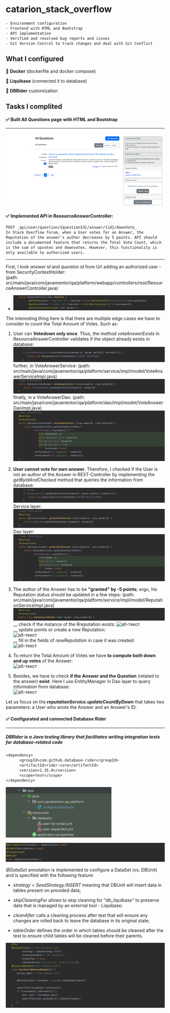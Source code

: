 # catarion_stack_overflow

    - Environment configuration
    - Frontend with HTML and Bootstrap
    - API implementation
    - Verified and resolved bug reports and issues
    - Git Version Control to track changes and deal with Git Conflict
    

## What I configured

  
🧩 **Docker** (dockerfile and docker compose)

🧩 **Liquibase** (connected it to database)

🧩 **DBRider** customization


## Tasks I complited

#### ✅ Built All Questions page with **HTML** and **Bootstrap**
------

![alt-текст](https://github.com/e-terven/catarion_stack_overflow/blob/5af8114d05fae37628bd7af0391f60a15caf9218/images/catarion_stack_overflow/AllQuestions.png)

#### ✅ Implemented API in ResourceAnswerController:
    POST _api/user/question/{questionId}/answer/{id}/downVote_
    In Stack Overflow forum, when a User votes for an Answer, the Reputation of the answer's author decreases by 5 points. API should include a documented feature that returns the Total Vote Count, which is the sum of upvotes and downvotes. However, this functionality is only available to authorized users.

------
First, I took _answer id_ and _question id_ from Url adding an authorized user - from SecurityContextHolder:    
(path: src/main/java/com/javamentor/qa/platform/webapp/controllers/rest/ResourceAnswerController.java)
- ![alt-текст](https://github.com/e-terven/catarion_stack_overflow/blob/1cf21fbc6ea4a7e81a01ef083978f942e49682da/images/catarion_stack_overflow/Param_1.png)

The interesting thing here is that there are multiple edge cases we have to consider to count the Total Amount of Votes. Such as:
1. User can **Votedown only once**.
   Thus, the method _voteAnswerExists_ in ResourceAnswerController validates if the object already exists in database:
![alt-текст](https://github.com/e-terven/catarion_stack_overflow/blob/6011183f856fc58e4060dde2918b85a06ad6702e/images/catarion_stack_overflow/VoteAnswer-1.png)
   further, in VoteAnswerService:
   (path: src/main/java/com/javamentor/qa/platform/service/impl/model/VoteAnswerServiceImpl.java)
![alt-текст](https://github.com/e-terven/catarion_stack_overflow/blob/6011183f856fc58e4060dde2918b85a06ad6702e/images/catarion_stack_overflow/VoteAnswer-2.png)
   finally, in a VoteAnswerDao:
   (path: src/main/java/com/javamentor/qa/platform/dao/impl/model/VoteAnswerDaoImpl.java)
![alt-текст](https://github.com/e-terven/catarion_stack_overflow/blob/6011183f856fc58e4060dde2918b85a06ad6702e/images/catarion_stack_overflow/VoteAnswer-3.png)

2. **User cannot vote for own answer**. Therefore, I checked if the User is not an author of the Answer in REST-Controller by implementing the _getByIdAndChecked_ method that queries the information from database:
![alt-текст](https://github.com/e-terven/catarion_stack_overflow/blob/a349773fcfc427160ab69823e8225b002ebb588f/images/catarion_stack_overflow/Answer-1.png)
   Service layer:      
![alt-текст](https://github.com/e-terven/catarion_stack_overflow/blob/6dedd3602cbe77cc9224bb737029be5abfae8d43/images/catarion_stack_overflow/Answer-2.png)
   Dao layer:
![alt-текст](https://github.com/e-terven/catarion_stack_overflow/blob/6dedd3602cbe77cc9224bb737029be5abfae8d43/images/catarion_stack_overflow/Answer-3.png)


3. The author of the Answer has to be **"granted" by -5 points**; ergo, his Reputation status should be updated in a few steps:
(path: src/main/java/com/javamentor/qa/platform/service/impl/model/ReputationServiceImpl.java)  
![alt-текст](https://github.com/e-terven/catarion_stack_overflow/blob/5d92aaad3a1626284d752dc7c75917c7676db995/images/catarion_stack_overflow/Screenshot%202023-07-17%20at%2019.18.57.png)  
   __ check if the instance of the Rreputation exists:
![alt-текст]()  
   __ update points or create a new Reputation:  
![alt-текст]()  
   __ fill in the fields of _newReputation_ in case it was created:  
![alt-текст]()  

4. To return the Total Amount of Votes we have **to compute both down and up votes** of the Answer:  
![alt-текст]()  

5. Besides, we have to check **if the Answer and the Question** (related to the answer) **exist**. Here I use EnitityManager in Dao layer to query information from database:  
![alt-текст]()  


Let us focus on the _**reputationService.updateCountByDown**_ that takes two parameters: a User who wrote the Answer and an Answer's ID:





#### ✅ Configurated and connected **Database Rider**
------
##### DBRider is a Java testing library that facilitates writing integration tests for database-related code

    <dependency>
          <groupId>com.github.database-rider</groupId>
          <artifactId>rider-core</artifactId>
          <version>1.35.0</version>
          <scope>test</scope>
    </dependency>

![alt-текст](https://github.com/e-terven/catarion_stack_overflow/blob/5af8114d05fae37628bd7af0391f60a15caf9218/images/catarion_stack_overflow/dbRider_tree.png)

![alt-текст](https://github.com/e-terven/catarion_stack_overflow/blob/5af8114d05fae37628bd7af0391f60a15caf9218/images/catarion_stack_overflow/dbrider_annotations.png "Annotations")

_@DataSet_ annotation is implemented to configure a DataSet (vs. DBUnit) and is specified with the following feature:  

- _strategy = SeedStrategy.INSERT_  meaning that DBUnit will insert data in tables present on provided data;  

- _skipCleaningFor_  allows to skip cleaning for  _"db_liquibase"_ to preserve data that is managed by an external tool - Liquibase;  

- _cleanAfter_  calls a cleaning process after test that will ensure any changes are rolled back to leave the database in its original state;  

- _tableOrder_  defines the order in which tables should be cleaned after the test to ensure child tables will be cleaned before their parents.

![alt-текст](https://github.com/e-terven/catarion_stack_overflow/blob/5af8114d05fae37628bd7af0391f60a15caf9218/images/catarion_stack_overflow/dbrider_findByEmail.png "findByEmail_testMethod")
